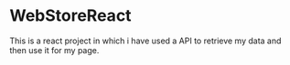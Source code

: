 # WebStoreReact
This is a react project in which i have used a API to retrieve my data and then use it for my page.
